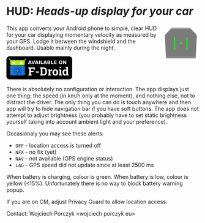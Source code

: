 HUD: *Heads-up display for your car*
====================================

<img src="res/drawable-xhdpi/ic_launcher.png" align="right"
    alt="Heads-up display" title="Heads-up display" />
This app converts your Android phone to simple, clear HUD for your car
displaying momentary velocity as measured by your GPS. Lodge it between the
windshield and the dashboard. Usable mainly during the night.

[![Available on F-Droid](asset/F-Droid-button_available-on.png)](https://f-droid.org/repository/browse/?fdid=eu.woju.android.packages.hud)

There is absolutely no configuration or interaction. The app displays just one
thing: the speed (in km/h only at the moment), and nothing else, not to distract
the driver. The only thing you can do is touch anywhere and then app will try to
hide navigation bar if you have soft buttons. The app does not attempt to adjust
brightness (you probably have to set static brightness yourself taking into
account ambient light and your preference).

Occasionaly you may see these alerts:

* `OFF` - location access is turned off
* `NFX` - no fix (yet)
* `NAV` - not available (GPS engine status)
* `LAG` - GPS speed did not update since at least 2500 ms

When battery is charging, colour is green. When battery is low, colour is yellow
(<15%). Unfortunately there is no way to block battery warning popup.

If you are on CM, adjust Privacy Guard to allow location access.

Contact: Wojciech Porczyk &lt;wojciech porczyk eu&gt;
